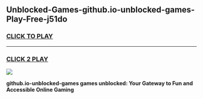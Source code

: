 
## Unblocked-Games-github.io-unblocked-games-Play-Free-j51do
<h3>
<a href="https://premium76.site?title=github.io-unblocked-games&ref=10A">CLICK TO PLAY</a></h3>
<hr>

<h3>
<a href="https://premium76.site?title=github.io-unblocked-games&ref=10A">CLICK 2 PLAY</a>
  
</h3>

<a href="https://premium76.site?title=github.io-unblocked-games&ref=10A"><img src="https://clearcache.store/games.png"></a>


**github.io-unblocked-games games unblocked: Your Gateway to Fun and Accessible Online Gaming**
